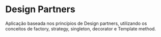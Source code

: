 # Design Partners
Aplicação baseada nos princípios de Design partners, utilizando os conceitos de factory, strategy, singleton, decorator e Template method.
